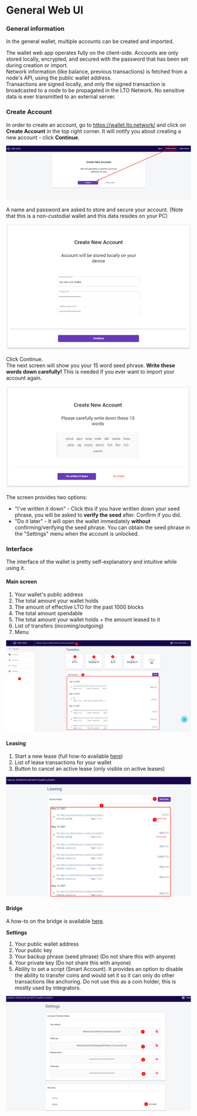 # General Web UI

### General information

In the general wallet, multiple accounts can be created and imported.

The wallet web app operates fully on the client-side. Accounts are only stored locally, encrypted, and secured with the password that has been set during creation or import.  
Network information \(like balance, previous transactions\) is fetched from a node's API, using the public wallet address.  
Transactions are signed locally, and only the signed transaction is broadcasted to a node to be propagated in the LTO Network. No sensitive data is ever transmitted to an external server.

### Create Account

In order to create an account, go to https://wallet.lto.network/ and click on **Create Account** in the top right corner. It will notify you about creating a new account - click **Continue**.

![](../../.gitbook/assets/image%20%284%29.png)

A name and password are asked to store and secure your account. \(Note that this is a non-custodial wallet and this data resides on your PC\)

![](../../.gitbook/assets/image%20%281%29.png)

Click Continue.  
The next screen will show you your 15 word seed phrase. **Write these words down carefully!** This is needed if you ever want to import your account again.

![](../../.gitbook/assets/image%20%283%29.png)

The screen provides two options:

* "I've written it down" - Click this if you have written down your seed phrase, you will be asked to **verify the seed** after. Confirm if you did.
* "Do it later" - It will open the wallet immediately **without** confirming/verifying the seed phrase. You can obtain the seed phrase in the "Settings" menu when the account is unlocked.

### Interface

The interface of the wallet is pretty self-explanatory and intuitive while using it.

#### Main screen

1. Your wallet's public address
2. The total amount your wallet holds
3. The amount of effective LTO for the past 1000 blocks
4. The total amount spendable
5. The total amount your wallet holds + the amount leased to it
6. List of transfers \(incoming/outgoing\)
7. Menu

![](../../.gitbook/assets/image.png)

#### Leasing

1. Start a new lease \(full how-to available [here](../buying-and-staking-lto/staking-lto-tokens.md)\)
2. List of lease transactions for your wallet
3. Button to cancel an active lease \(only visible on active leases\)

![](../../.gitbook/assets/image%20%286%29.png)

#### Bridge

A how-to on the bridge is available [here](../buying-and-staking-lto/using-the-lto-bridge.md).

**Settings**

1. Your public wallet address
2. Your public key
3. Your backup phrase \(seed phrase\) \(Do not share this with anyone\)
4. Your private key \(Do not share this with anyone\)
5. Ability to set a script \(Smart Account\). It provides an option to disable the ability to transfer coins and would set it so it can only do other transactions like anchoring. Do not use this as a coin holder, this is mostly used by integrators.

![](../../.gitbook/assets/image%20%287%29.png)

